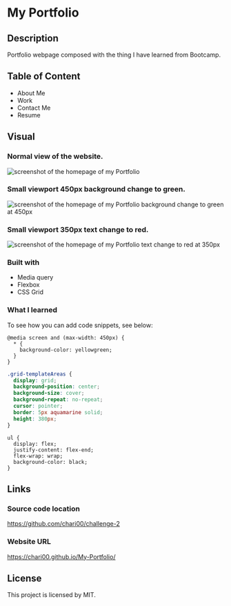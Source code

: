 # My Portfolio

## Description
Portfolio webpage composed with the thing I have learned from Bootcamp.


## Table of Content
- About Me
- Work
- Contact Me
- Resume


## Visual

### Normal view of the website.
<img src="./images/screenshot-normalview.png" alt="screenshot of the homepage of my Portfolio"/>

### Small viewport 450px background change to green.
<img src="./images/green450px.png" alt="screenshot of the homepage of my Portfolio background change to green at 450px"/>

### Small viewport 350px text change to red.
<img src="./images/redtext350px.png" alt="screenshot of the homepage of my Portfolio text change to red at 350px"/>






### Built with

- Media query
- Flexbox
- CSS Grid

### What I learned

To see how you can add code snippets, see below:

```Media query
@media screen and (max-width: 450px) {
  * {
    background-color: yellowgreen;
  }
}

```

```CSS Grid
.grid-templateAreas {
  display: grid;
  background-position: center;
  background-size: cover;
  background-repeat: no-repeat;
  cursor: pointer;
  border: 5px aquamarine solid;
  height: 380px;
}

```

```Flexbox
ul {
  display: flex;
  justify-content: flex-end;
  flex-wrap: wrap;
  background-color: black;
}

```

## Links

### Source code location
https://github.com/chari00/challenge-2 

### Website URL
https://chari00.github.io/My-Portfolio/ 

## License

This project is licensed by MIT.



